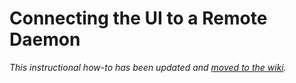 # Connecting the UI to a Remote Daemon

_This instructional how-to has been updated and [moved to the wiki](https://github.com/HDDcoin-Network/littlelambocoin-blockchain/wiki/Connecting-the-UI-to-a-remote-daemon)._
